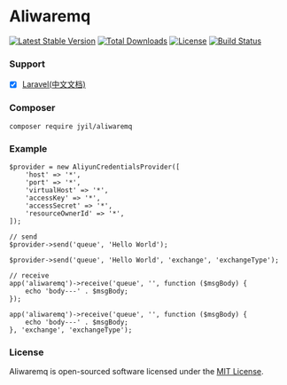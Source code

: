 # Aliwaremq

[![Latest Stable Version](https://poser.pugx.org/jyil/aliwaremq/v/stable)](https://packagist.org/packages/jyil/aliwaremq)
[![Total Downloads](https://poser.pugx.org/jyil/aliwaremq/downloads)](https://packagist.org/packages/jyil/aliwaremq)
[![License](https://poser.pugx.org/jyil/aliwaremq/license)](https://packagist.org/packages/jyil/aliwaremq)
[![Build Status](https://api.travis-ci.org/jyiL/aliwaremq.svg?branch=master)](https://travis-ci.org/jyiL/aliwaremq)


### Support

- [x] [Laravel(中文文档)](https://jyil.github.io/laravel-aliwaremq/)

### Composer
    composer require jyil/aliwaremq
    
### Example
    $provider = new AliyunCredentialsProvider([
        'host' => '*',
        'port' => '*',
        'virtualHost' => '*',
        'accessKey' => '*',
        'accessSecret' => '*',
        'resourceOwnerId' => '*',
    ]);
    
    // send
    $provider->send('queue', 'Hello World');
    
    $provider->send('queue', 'Hello World', 'exchange', 'exchangeType');
    
    // receive
    app('aliwaremq')->receive('queue', '', function ($msgBody) {
        echo 'body---' . $msgBody;
    });
    
    app('aliwaremq')->receive('queue', '', function ($msgBody) {
        echo 'body---' . $msgBody;
    }, 'exchange', 'exchangeType');
    
### License

Aliwaremq is open-sourced software licensed under the [MIT License](https://github.com/medz/cors/blob/master/LICENSE).    
